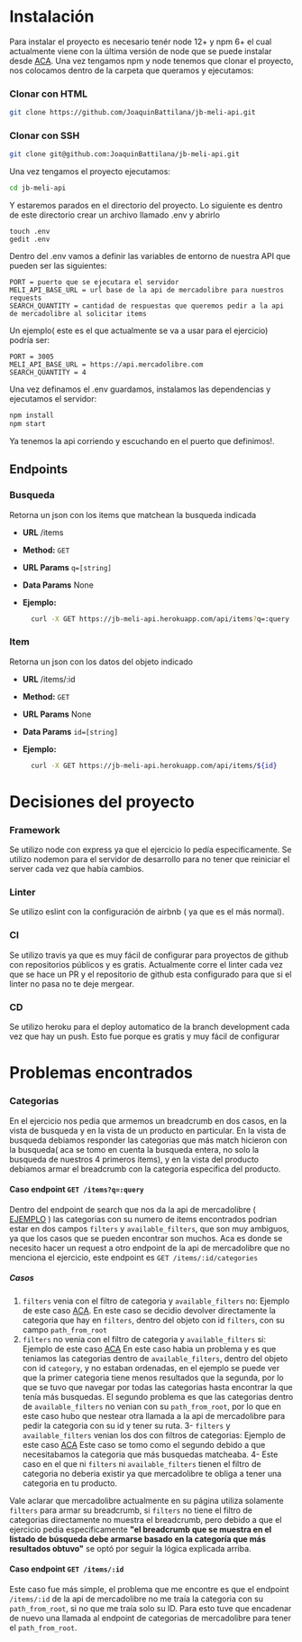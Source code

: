# Instalación

Para instalar el proyecto es necesario tenér node 12+ y npm 6+ el cual actualmente viene con la última versión de node que se puede instalar desde [ACA](https://nodejs.org/en/).
Una vez tengamos npm y node tenemos que clonar el proyecto, nos colocamos dentro de la carpeta que queramos y ejecutamos:

### Clonar con HTML
```sh
git clone https://github.com/JoaquinBattilana/jb-meli-api.git
````

### Clonar con SSH
```sh
git clone git@github.com:JoaquinBattilana/jb-meli-api.git
```

Una vez tengamos el proyecto ejecutamos:
```sh
cd jb-meli-api
```
Y estaremos parados en el directorio del proyecto.
Lo siguiente es dentro de este directorio crear un archivo llamado .env y abrirlo
```
touch .env
gedit .env
````
Dentro del .env vamos a definir las variables de entorno de nuestra API que pueden ser las siguientes:
```code
PORT = puerto que se ejecutara el servidor
MELI_API_BASE_URL = url base de la api de mercadolibre para nuestros requests
SEARCH_QUANTITY = cantidad de respuestas que queremos pedir a la api de mercadolibre al solicitar items
```
Un ejemplo( este es el que actualmente se va a usar para el ejercicio) podría ser:
```code
PORT = 3005
MELI_API_BASE_URL = https://api.mercadolibre.com
SEARCH_QUANTITY = 4
```

Una vez definamos el .env guardamos, instalamos las dependencias y ejecutamos el servidor:
```bash
npm install
npm start
```
Ya tenemos la api corriendo y escuchando en el puerto que definimos!.

## Endpoints

### **Busqueda**

  Retorna un json con los items que matchean la busqueda indicada

* **URL**
  /items
* **Method:**
  `GET`
*  **URL Params**
   `q=[string]`

* **Data Params**
  None
 
* **Ejemplo:**

  ```bash
    curl -X GET https://jb-meli-api.herokuapp.com/api/items?q=:query
  ```
  
### **Item**

  Retorna un json con los datos del objeto indicado

* **URL**
  /items/:id
* **Method:**
  `GET`
*  **URL Params**
   None

* **Data Params**
  `id=[string]`
 
* **Ejemplo:**

  ```bash
    curl -X GET https://jb-meli-api.herokuapp.com/api/items/${id}
  ```

# Decisiones del proyecto

### Framework
Se utilizo node con express ya que el ejercicio lo pedía especificamente. Se utilizo nodemon para el servidor de desarrollo para no tener que reiniciar el server cada vez que había cambios.
### Linter
Se utilizo eslint con la configuración de airbnb ( ya que es el más normal).
### CI
Se utilizo travis ya que es muy fácil de configurar para proyectos de github con repositorios públicos y es gratis. Actualmente corre el linter cada vez que se hace un PR y el repositorio de github esta configurado para que si el linter no pasa no te deje mergear.
### CD
Se utilizo heroku para el deploy automatico de la branch development cada vez que hay un push. Esto fue porque es gratis y muy fácil de configurar

# Problemas encontrados
### Categorias
En el ejercicio nos pedia que armemos un breadcrumb en dos casos, en la vista de busqueda y en la vista de un producto en particular. En la vista de busqueda debiamos responder las categorias que más match hicieron con la busqueda( aca se tomo en cuenta la busqueda entera, no solo la busqueda de nuestros 4 primeros items), y en la vista del producto debiamos armar el breadcrumb con la categoria especifica del producto.
#### Caso endpoint `GET /items?q=:query`
Dentro del endpoint de search que nos da la api de mercadolibre ( [EJEMPLO](https://api.mercadolibre.com/sites/MLA/search?q=asd&limit=4) ) las categorias con su numero de items encontrados podrian estar en dos campos `filters` y `available_filters`, que son muy ambiguos, ya que los casos que se pueden encontrar son muchos. Aca es donde se necesito hacer un request a otro endpoint de la api de mercadolibre que no menciona el ejercicio, este endpoint es `GET /items/:id/categories`
##### Casos
1. `filters` venia con el filtro de categoria y `available_filters` no:
Ejemplo de este caso [ACA](https://api.mercadolibre.com/sites/MLA/search?q=%22apple%20iphone%22).
En este caso se decidio devolver directamente la categoria que hay en `filters`, dentro del objeto con id `filters`, con su campo `path_from_root`
2. `filters` no venia con el filtro de categoria y `available_filters` si:
Ejemplo de este caso [ACA]()
En este caso habia un problema y es que teniamos las categorias dentro de `available_filters`, dentro del objeto con id `category`, y no estaban ordenadas, en el ejemplo se puede ver que la primer categoria tiene menos resultados que la segunda, por lo que se tuvo que navegar por todas las categorias hasta encontrar la que tenía más busquedas. El segundo problema es que las categorias dentro de `available_filters` no venian con su `path_from_root`, por lo que en este caso hubo que nestear otra llamada a la api de mercadolibre para pedir la categoria con su id y tener su ruta.
3- `filters` y `available_filters` venian los dos con filtros de categorias:
Ejemplo de este caso [ACA](https://api.mercadolibre.com/sites/MLA/search?q=%22aaa%22)
Este caso se tomo como el segundo debido a que necesitabamos la categoria que más busquedas matcheaba.
4- Este caso en el que ni `filters` ni `available_filters` tienen el filtro de categoria no deberia existir ya que mercadolibre te obliga a tener una categoria en tu producto.

Vale aclarar que mercadolibre actualmente en su página utiliza solamente `filters` para armar su breadcrumb, si `filters` no tiene el filtro de categorias directamente no muestra el breadcrumb, pero debido a que el ejercicio pedia especificamente **"el breadcrumb que se muestra en el listado de búsqueda debe armarse basado en la categoría que más resultados obtuvo"** se optó por seguir la lógica explicada arriba.

#### Caso endpoint `GET /items/:id`
Este caso fue más simple, el problema que me encontre es que el endpoint `/items/:id` de la api de mercadolibre no me traía la categoria con su `path_from_root`, si no que me traía solo su ID. Para esto tuve que encadenar de nuevo una llamada al endpoint de categorias de mercadolibre para tener el `path_from_root`.
